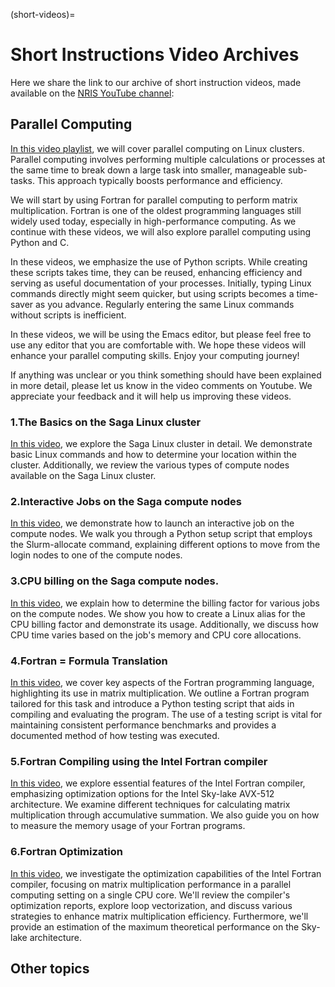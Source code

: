 (short-videos)=

# Short Instructions Video Archives

 Here we share the link to our archive of short instruction videos, made available on the [NRIS YouTube channel](https://www.youtube.com/channel/UCG6fTXEY_SQYohtpU6aZwPw):

## Parallel Computing

[In this video playlist](https://www.youtube.com/playlist?list=PLoR6m-sar9AibHwGSFUZQ9QNxa5dSLl7O), we will cover parallel computing on Linux clusters. Parallel computing involves performing multiple calculations or processes at the same time to break down a large task into smaller, manageable sub-tasks. This approach typically boosts performance and efficiency.

We will start by using Fortran for parallel computing to perform matrix multiplication. Fortran is one of the oldest programming languages still widely used today, especially in high-performance computing. As we continue with these videos, we will also explore parallel computing using Python and C.

In these videos, we emphasize the use of Python scripts. While creating these scripts takes time, they can be reused, enhancing efficiency and serving as useful documentation of your processes. Initially, typing Linux commands directly might seem quicker, but using scripts becomes a time-saver as you advance. Regularly entering the same Linux commands without scripts is inefficient.

In these videos, we will be using the Emacs editor, but please feel free to use any editor that you are comfortable with. We hope these videos will enhance your parallel computing skills. Enjoy your computing journey!

If anything was unclear or you think something should have been explained in more detail, please let us know in the video comments on Youtube. We appreciate your feedback and it will help us improving these videos.

### 1.The Basics on the Saga Linux cluster
[In this video](https://www.youtube.com/watch?v=LSoRhTMPeWk&list=PLoR6m-sar9AibHwGSFUZQ9QNxa5dSLl7O&index=1), we explore the Saga Linux cluster in detail. We demonstrate basic Linux commands and how to determine your location within the cluster. Additionally, we review the various types of compute nodes available on the Saga Linux cluster.

### 2.Interactive Jobs on the Saga compute nodes
[In this video](https://www.youtube.com/watch?v=tEpbr6fKjIs&list=PLoR6m-sar9AibHwGSFUZQ9QNxa5dSLl7O&index=2), we demonstrate how to launch an interactive job on the compute nodes. We walk you through a Python setup script that employs the Slurm-allocate command, explaining different options to move from the login nodes to one of the compute nodes.

### 3.CPU billing on the Saga compute nodes.
[In this video](https://www.youtube.com/watch?v=rtALtvMsPoM&list=PLoR6m-sar9AibHwGSFUZQ9QNxa5dSLl7O&index=3), we explain how to determine the billing factor for various jobs on the compute nodes. We show you how to create a Linux alias for the CPU billing factor and demonstrate its usage. Additionally, we discuss how CPU time varies based on the job's memory and CPU core allocations.

### 4.Fortran = Formula Translation
[In this video](https://www.youtube.com/watch?v=SWwiegpzVXw&list=PLoR6m-sar9AibHwGSFUZQ9QNxa5dSLl7O&index=4), we cover key aspects of the Fortran programming language, highlighting its use in matrix multiplication. We outline a Fortran program tailored for this task and introduce a Python testing script that aids in compiling and evaluating the program. 
The use of a testing script is vital for maintaining consistent performance benchmarks and provides a documented method of how testing was executed.

### 5.Fortran Compiling using the Intel Fortran compiler
[In this video](https://www.youtube.com/watch?v=0r54WVnB-KU&list=PLoR6m-sar9AibHwGSFUZQ9QNxa5dSLl7O&index=5), we explore essential features of the Intel Fortran compiler, emphasizing optimization options for the Intel Sky-lake AVX-512 architecture.
We examine different techniques for calculating matrix multiplication through accumulative summation. We also guide you on how to measure the memory usage of your Fortran programs.

### 6.Fortran Optimization
[In this video](https://www.youtube.com/watch?v=GnVD2eZIvjs&list=PLoR6m-sar9AibHwGSFUZQ9QNxa5dSLl7O&index=6), we investigate the optimization capabilities of the Intel Fortran compiler, focusing on matrix multiplication performance in a parallel computing setting on a single CPU core. 
We'll review the compiler's optimization reports, explore loop vectorization, and discuss various strategies to enhance matrix multiplication efficiency. Furthermore, we'll provide an estimation of the maximum theoretical performance on the Sky-lake architecture.

## Other topics